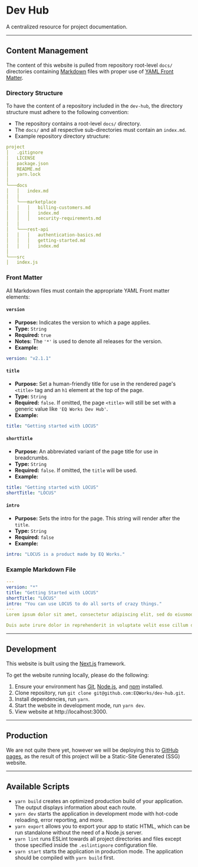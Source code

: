 # Dev Hub

A centralized resource for project documentation.

---

## Content Management

The content of this website is pulled from repository root-level `docs/` directories containing [Markdown](https://guides.github.com/features/mastering-markdown/) files with proper use of [YAML Front Matter](https://jekyllrb.com/docs/front-matter/).

### Directory Structure

To have the content of a repository included in the `dev-hub`, the directory structure must adhere to the following convention:

- The repository contains a root-level `docs/` directory.
- The `docs/` and all respective sub-directories must contain an `index.md`.
- Example repository directory structure:

```yaml
project
│   .gitignore
│   LICENSE
│   package.json
│   README.md
│   yarn.lock
│
└───docs
│   │   index.md
│   │
│   └───marketplace
│   │   │   billing-customers.md
│   │   │   index.md
│   │   │   security-requirements.md
│   │
│   └───rest-api
│   │   │   authentication-basics.md
│   │   │   getting-started.md
│   │   │   index.md
│
└───src
│   index.js
```

### Front Matter

All Markdown files must contain the appropriate YAML Front matter elements:

#### `version`

- **Purpose:** Indicates the version to which a page applies.
- **Type:** `String`
- **Required:** `true`
- **Notes:** The `'*'` is used to denote all releases for the version.
- **Example:**

```yaml
version: "v2.1.1"
```

#### `title`

- **Purpose:** Set a human-friendly title for use in the rendered page's `<title>` tag and an `h1` element at the top of the page.
- **Type:** `String`
- **Required:** `false`. If omitted, the page `<title>` will still be set with a generic value like `'EQ Works Dev Hub'`.
- **Example:**

```yaml
title: "Getting started with LOCUS"
```

#### `shortTitle`

- **Purpose:** An abbreviated variant of the page title for use in breadcrumbs.
- **Type:** `String`
- **Required:** `false`. If omitted, the `title` will be used.
- **Example:**

```yaml
title: "Getting started with LOCUS"
shortTitle: "LOCUS"
```

#### `intro`

- **Purpose:** Sets the intro for the page. This string will render after the `title`.
- **Type:** `String`
- **Required:** `false`
- **Example:**

```yaml
intro: "LOCUS is a product made by EQ Works."
```

### Example Markdown File

```yaml
---
version: "*"
title: "Getting Started with LOCUS"
shortTitle: "LOCUS"
intro: "You can use LOCUS to do all sorts of crazy things."
---
Lorem ipsum dolor sit amet, consectetur adipiscing elit, sed do eiusmod tempor incididunt ut labore et dolore magna aliqua. Ut enim ad minim veniam, quis nostrud exercitation ullamco laboris nisi ut aliquip ex ea commodo consequat.

Duis aute irure dolor in reprehenderit in voluptate velit esse cillum dolore eu fugiat nulla pariatur. Excepteur sint occaecat cupidatat non proident, sunt in culpa qui officia deserunt mollit anim id est laborum.
```

---

## Development

This website is built using the [Next.js](https://nextjs.org/) framework.

To get the website running locally, please do the following:

1. Ensure your environment has [Git](https://git-scm.com/), [Node.js](https://nodejs.org/en/), and [npm](https://www.npmjs.com/) installed.
2. Clone repository, run `git clone git@github.com:EQWorks/dev-hub.git`.
3. Install dependencies, run `yarn`.
4. Start the website in development mode, run `yarn dev`.
5. View website at http://localhost:3000.

---

## Production

We are not quite there yet, however we will be deploying this to [GitHub pages](https://pages.github.com/), as the result of this project will be a Static-Site Generated (SSG) website.

---

## Available Scripts

- `yarn build` creates an optimized production build of your application. The output displays information about each route.
- `yarn dev` starts the application in development mode with hot-code reloading, error reporting, and more.
- `yarn export` allows you to export your app to static HTML, which can be run standalone without the need of a Node.js server.
- `yarn lint` runs ESLint towards all project directories and files except those specified inside the `.eslintignore` configuration file.
- `yarn start` starts the application in production mode. The application should be compiled with `yarn build` first.
